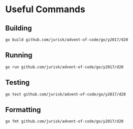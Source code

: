 # Useful Commands

## Building

```shell
go build github.com/jurisk/advent-of-code/go/y2017/d20
```

## Running

```shell
go run github.com/jurisk/advent-of-code/go/y2017/d20
```

## Testing

```shell
go test github.com/jurisk/advent-of-code/go/y2017/d20
```

## Formatting

```shell
go fmt github.com/jurisk/advent-of-code/go/y2017/d20
```
